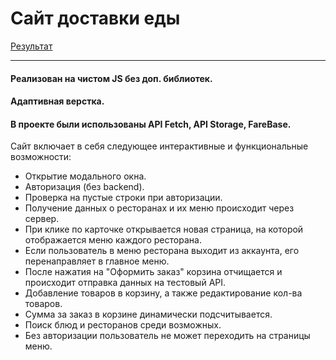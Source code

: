 # Сайт доставки еды 
[Результат](https://maksgd.github.io/Site_delivery/)
***
#### Реализован на чистом JS без доп. библиотек.
#### Адаптивная верстка.
#### В проекте были использованы API Fetch, API Storage, FareBase.

Сайт включает в себя следующее интерактивные и функциональные возможности: 
* Открытие модального окна.
* Авторизация (без backend).
* Проверка на пустые строки при авторизации.
* Получение данных о ресторанах и их меню происходит через сервер.   
* При клике по карточке открывается новая страница, на которой отображается меню каждого ресторана.
* Если пользователь в меню ресторана выходит из аккаунта, его перенаправляет в главное меню.
* После нажатия на "Оформить заказ" корзина отчищается и происходит отправка данных на тестовый API.
* Добавление товаров в корзину, а также редактирование кол-ва товаров.
* Сумма за заказ в корзине динамически подсчитывается.  
* Поиск блюд и ресторанов среди возможных.
* Без авторизации пользователь не может переходить на страницы меню.


